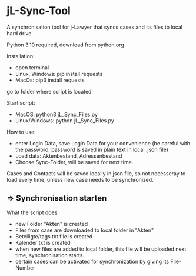 # jL-Sync-Tool
A synchronisation tool for j-Lawyer that syncs cases and its files to local hard drive.

Python 3.10 required, download from python.org

Installation:
- open terminal
- Linux, Windows: pip install requests
- MacOs: pip3 install requests

go to folder where script is located

Start script:
- MacOS: python3 jL_Sync_Files.py
- Linux/Windows: python jL_Sync_Files.py

How to use: 
- enter Login Data, save Login Data for your convenience
(be careful with the password, password is saved in plain text in local .json file)
- Load data: Aktenbestand, Adressenbestand
- Choose Sync-Folder, will be saved for next time.

Cases and Contacts  will be saved locally in json file, so not necesseray to load every time, unless new case 
needs to be synchronized. 

=> Synchronisation starten
-----------------------------

What the script does:
- new Folder "Akten" is created
- Files from case are downloaded to local folder in "Akten"
- Beteiligte/tags txt file is created
- Kalender txt is created   
- when new files are added to local folder, this file will be uploaded next time, synchronisation starts.
- certain cases can be activated for synchronization by giving its File-Number
